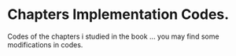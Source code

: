# Chapters Implementation Codes.

Codes of the chapters i studied in the book ... you may find some modifications in codes.
